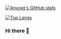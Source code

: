 [![Anurag's GitHub stats](https://github-readme-stats.vercel.app/api?username=lehaifeng000)](https://github.com/anuraghazra/github-readme-stats)

[![Top Langs](https://github-readme-stats.vercel.app/api/top-langs/?username=lehaifeng000)](https://github.com/anuraghazra/github-readme-stats)

### Hi there 👋

<!--
**lehaifeng000/lehaifeng000** is a ✨ _special_ ✨ repository because its `README.md` (this file) appears on your GitHub profile.

Here are some ideas to get you started:

- 🔭 I’m currently working on ...
- 🌱 I’m currently learning ...
- 👯 I’m looking to collaborate on ...
- 🤔 I’m looking for help with ...
- 💬 Ask me about ...
- 📫 How to reach me: ...
- 😄 Pronouns: ...
- ⚡ Fun fact: ...
-->
